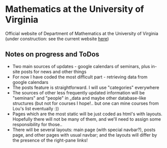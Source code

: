 # Mathematics at the University of Virginia

Official website of Department of Mathematics at the University of Virginia (under construction: see the current website [here](http://www.math.virginia.edu/))

## Notes on progress and ToDos

- Two main sources of updates - google calendars of seminars, plus in-site posts for news and other things
- For now I have coded the most difficult part - retrieving data from google calendars
- The posts feature is straightforward. I will use "categories" everywhere
- The sources of other less frequently updated information will be "seminars" and "people" in \_data and maybe other database-like structures (but not for courses I hope!.. but one can mine courses from Lou's list eventually :))
- Pages which are the most static will be just coded as html's with layouts. Hopefully there will not be many of them, and we'll need to assign some responsibility for those..
- There will be several layouts: main page (with special navbar?), posts page, and other pages with usual navbar; and the layouts will differ by the presence of the right-pane links!
